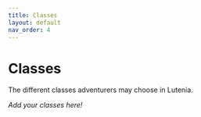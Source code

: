 ```yaml
---
title: Classes
layout: default
nav_order: 4
---
```


# Classes

The different classes adventurers may choose in Lutenia.

*Add your classes here!*